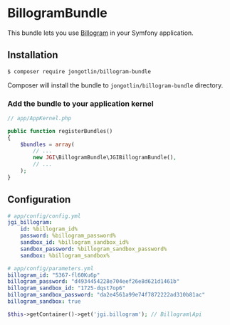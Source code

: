 # BillogramBundle

This bundle lets you use [Billogram](https://github.com/billogram/billogram-v2-api-php-lib) in your Symfony application.

Installation
------------

```bash
$ composer require jongotlin/billogram-bundle
```

Composer will install the bundle to `jongotlin/billogram-bundle` directory.

### Add the bundle to your application kernel

```php
// app/AppKernel.php

public function registerBundles()
{
    $bundles = array(
        // ...
        new JGI\BillogramBundle\JGIBillogramBundle(),
        // ...
    );
}
```

Configuration
-------------

```yml
# app/config/config.yml
jgi_billogram:
    id: %billogram_id%
    password: %billogram_password%
    sandbox_id: %billogram_sandbox_id%
    sandbox_password: %billogram_sandbox_password%
    sandbox: %billogram_sandbox%
```

```yml
# app/config/parameters.yml
billogram_id: "5367-fl60Ku6p"
billogram_password: "d4934454228e704eef26e8d621d1461b"
billogram_sandbox_id: "1725-dqst7op6"
billogram_sandbox_password: "da2e4561a99e74f7872222ad310b81ac"
billogram_sandbox: true
```

```php
$this->getContainer()->get('jgi.billogram'); // Billogram\Api
```
